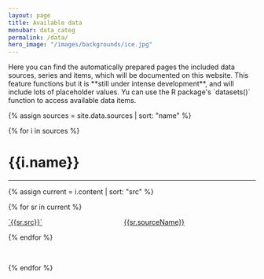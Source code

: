 ```yaml
---
layout: page
title: Available data 
menubar: data_categ
permalink: /data/
hero_image: "/images/backgrounds/ice.jpg"
---
```


<div class="notification is-warning is-light" markdown="1">
Here you can find the automatically prepared pages the included data sources, series and items, which will be documented on this website. This feature functions but it is **still under intense development**, and will include lots of placeholder values. Yu can use the R package's `datasets()` function to access available data items.
</div>

{% assign sources = site.data.sources | sort: "name" %} 

{% for i in sources %}

# {{i.name}}

* * * 

{% assign current = i.content | sort: "src" %} 

{% for sr in current %}


<div class="box">
<a href="{{site.url}}{{site.baseurl}}/data/{{sr.src}}/">
<div class="columns">
<div class="column is-4" markdown="1">
`{{sr.src}}`
</div>
<div class="column" markdown="1">
{{sr.sourceName}}
</div>
</div>
</a>
</div>

{% endfor %}

<br>

{% endfor %}

